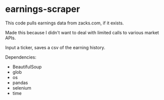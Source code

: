 # earnings-scraper
This code pulls earnings data from zacks.com, if it exists.

Made this because I didn't want to deal with limited calls to various market APIs.

Input a ticker, saves a csv of the earning history.

Dependencies:
  * BeautifulSoup
  * glob
  * os
  * pandas
  * selenium
  * time
